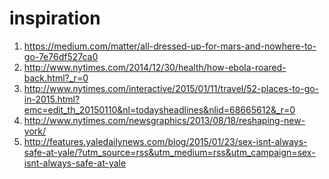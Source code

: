 inspiration
===========

1. https://medium.com/matter/all-dressed-up-for-mars-and-nowhere-to-go-7e76df527ca0
1. http://www.nytimes.com/2014/12/30/health/how-ebola-roared-back.html?_r=0
1. http://www.nytimes.com/interactive/2015/01/11/travel/52-places-to-go-in-2015.html?emc=edit_th_20150110&nl=todaysheadlines&nlid=68665612&_r=0
1. http://www.nytimes.com/newsgraphics/2013/08/18/reshaping-new-york/
1. http://features.yaledailynews.com/blog/2015/01/23/sex-isnt-always-safe-at-yale/?utm_source=rss&utm_medium=rss&utm_campaign=sex-isnt-always-safe-at-yale
